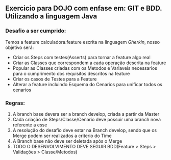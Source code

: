 ## Exercicio para DOJO com enfase em: GIT e BDD. Utilizando a linguagem Java


### Desafio a ser cumprido:
Temos a feature calculadora.feature escrita na linguagem *Gherkin*, nosso objetivo será:
- Criar os Steps com testes(Asserts) para tornar a feature algo real
- Criar as Classes que correspondem a cada operação descrita na feature
- Popular as Classes criadas com os Metodos e Variaveis necessarios para o cumprimento dos requisitos descritos na feature
- Criar os casos de Testes para a Feature
- Alterar a feature incluindo Esquema do Cenarios para unificar todos os cenarios

### Regras:
1. A branch base devera ser a branch develop, criada a partir da Master
2. Cada criação de Steps/Classe/Cenario deve possuir uma branch nova referente a esse
3. A resolução do desafio deve estar na Branch develop, sendo que os Merge podem ser realizados a criterio do Time
4. A Branch base não deve ser deletada após o Merge
5. TODO O DESENVOLVIMENTO DEVE SEGUIR BDD(Feature > Steps > Validações > Classe/Metodos)
